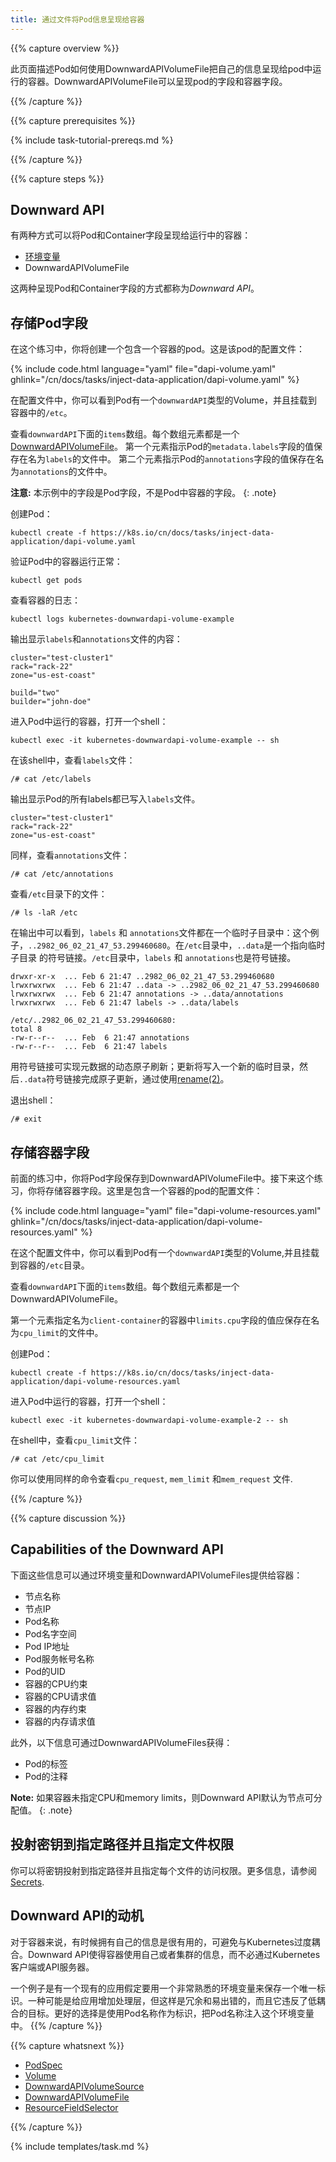 ```yaml
---
title: 通过文件将Pod信息呈现给容器
---
```


{{% capture overview %}}

此页面描述Pod如何使用DownwardAPIVolumeFile把自己的信息呈现给pod中运行的容器。DownwardAPIVolumeFile可以呈现pod的字段和容器字段。

{{% /capture %}}


{{% capture prerequisites %}}

{% include task-tutorial-prereqs.md %}

{{% /capture %}}

{{% capture steps %}}

## Downward API

有两种方式可以将Pod和Container字段呈现给运行中的容器：

* [环境变量](/docs/tasks/configure-pod-container/environment-variable-expose-pod-information/)
* DownwardAPIVolumeFile

这两种呈现Pod和Container字段的方式都称为*Downward API*。

## 存储Pod字段

在这个练习中，你将创建一个包含一个容器的pod。这是该pod的配置文件：

{% include code.html language="yaml" file="dapi-volume.yaml" ghlink="/cn/docs/tasks/inject-data-application/dapi-volume.yaml" %}

在配置文件中，你可以看到Pod有一个`downwardAPI`类型的Volume，并且挂载到容器中的`/etc`。

查看`downwardAPI`下面的`items`数组。每个数组元素都是一个[DownwardAPIVolumeFile](/docs/resources-reference/{{page.version}}/#downwardapivolumefile-v1-core)。
第一个元素指示Pod的`metadata.labels`字段的值保存在名为`labels`的文件中。
第二个元素指示Pod的`annotations`字段的值保存在名为`annotations`的文件中。

**注意:** 本示例中的字段是Pod字段，不是Pod中容器的字段。 
{: .note}

创建Pod：

```shell
kubectl create -f https://k8s.io/cn/docs/tasks/inject-data-application/dapi-volume.yaml
```

验证Pod中的容器运行正常：

```shell
kubectl get pods
```

查看容器的日志：

```shell
kubectl logs kubernetes-downwardapi-volume-example
```

输出显示`labels`和`annotations`文件的内容：

```shell
cluster="test-cluster1"
rack="rack-22"
zone="us-est-coast"

build="two"
builder="john-doe"
```

进入Pod中运行的容器，打开一个shell：

```
kubectl exec -it kubernetes-downwardapi-volume-example -- sh
```

在该shell中，查看`labels`文件：

```shell
/# cat /etc/labels
```

输出显示Pod的所有labels都已写入`labels`文件。

```shell
cluster="test-cluster1"
rack="rack-22"
zone="us-est-coast"
```

同样，查看`annotations`文件：

```shell
/# cat /etc/annotations
```

查看`/etc`目录下的文件：

```shell
/# ls -laR /etc
```

在输出中可以看到，`labels` 和 `annotations`文件都在一个临时子目录中：这个例子，`..2982_06_02_21_47_53.299460680`。在`/etc`目录中，`..data`是一个指向临时子目录
的符号链接。`/etc`目录中，`labels` 和 `annotations`也是符号链接。

```
drwxr-xr-x  ... Feb 6 21:47 ..2982_06_02_21_47_53.299460680
lrwxrwxrwx  ... Feb 6 21:47 ..data -> ..2982_06_02_21_47_53.299460680
lrwxrwxrwx  ... Feb 6 21:47 annotations -> ..data/annotations
lrwxrwxrwx  ... Feb 6 21:47 labels -> ..data/labels

/etc/..2982_06_02_21_47_53.299460680:
total 8
-rw-r--r--  ... Feb  6 21:47 annotations
-rw-r--r--  ... Feb  6 21:47 labels
```

用符号链接可实现元数据的动态原子刷新；更新将写入一个新的临时目录，然后`..data`符号链接完成原子更新，通过使用[rename(2)](http://man7.org/linux/man-pages/man2/rename.2.html)。

退出shell：

```shell
/# exit
```

## 存储容器字段

前面的练习中，你将Pod字段保存到DownwardAPIVolumeFile中。接下来这个练习，你将存储容器字段。这里是包含一个容器的pod的配置文件：

{% include code.html language="yaml" file="dapi-volume-resources.yaml" ghlink="/cn/docs/tasks/inject-data-application/dapi-volume-resources.yaml" %}

在这个配置文件中，你可以看到Pod有一个`downwardAPI`类型的Volume,并且挂载到容器的`/etc`目录。

查看`downwardAPI`下面的`items`数组。每个数组元素都是一个DownwardAPIVolumeFile。

第一个元素指定名为`client-container`的容器中`limits.cpu`字段的值应保存在名为`cpu_limit`的文件中。

创建Pod：

```shell
kubectl create -f https://k8s.io/cn/docs/tasks/inject-data-application/dapi-volume-resources.yaml
```

进入Pod中运行的容器，打开一个shell：

```
kubectl exec -it kubernetes-downwardapi-volume-example-2 -- sh
```

在shell中，查看`cpu_limit`文件：

```shell
/# cat /etc/cpu_limit
```
你可以使用同样的命令查看`cpu_request`, `mem_limit` 和`mem_request` 文件.

{{% /capture %}}

{{% capture discussion %}}

## Capabilities of the Downward API

下面这些信息可以通过环境变量和DownwardAPIVolumeFiles提供给容器：

* 节点名称
* 节点IP
* Pod名称
* Pod名字空间
* Pod IP地址
* Pod服务帐号名称
* Pod的UID
* 容器的CPU约束
* 容器的CPU请求值
* 容器的内存约束
* 容器的内存请求值

此外，以下信息可通过DownwardAPIVolumeFiles获得：

* Pod的标签
* Pod的注释

**Note:** 如果容器未指定CPU和memory limits，则Downward API默认为节点可分配值。
{: .note}

## 投射密钥到指定路径并且指定文件权限

你可以将密钥投射到指定路径并且指定每个文件的访问权限。更多信息，请参阅[Secrets](/docs/concepts/configuration/secret/).

## Downward API的动机

对于容器来说，有时候拥有自己的信息是很有用的，可避免与Kubernetes过度耦合。Downward API使得容器使用自己或者集群的信息，而不必通过Kubernetes客户端或API服务器。

一个例子是有一个现有的应用假定要用一个非常熟悉的环境变量来保存一个唯一标识。一种可能是给应用增加处理层，但这样是冗余和易出错的，而且它违反了低耦合的目标。更好的选择是使用Pod名称作为标识，把Pod名称注入这个环境变量中。
{{% /capture %}}


{{% capture whatsnext %}}

* [PodSpec](/docs/resources-reference/{{page.version}}/#podspec-v1-core)
* [Volume](/docs/resources-reference/{{page.version}}/#volume-v1-core)
* [DownwardAPIVolumeSource](/docs/resources-reference/{{page.version}}/#downwardapivolumesource-v1-core)
* [DownwardAPIVolumeFile](/docs/resources-reference/{{page.version}}/#downwardapivolumefile-v1-core)
* [ResourceFieldSelector](/docs/resources-reference/{{page.version}}/#resourcefieldselector-v1-core)

{{% /capture %}}

{% include templates/task.md %}
